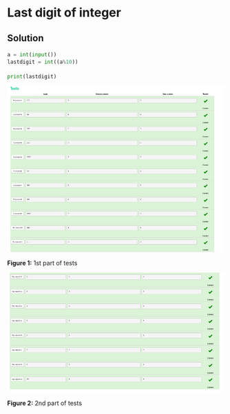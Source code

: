 # Last digit of integer
## Solution
```.py
a = int(input())
lastdigit = int((a%10))

print(lastdigit)


```
![](https://github.com/thumulakaru/Unit-1/blob/main/Screen%20Shot%202022-08-29%20at%2020.26.59.png)

**Figure 1:** 1st part of tests

![](https://github.com/thumulakaru/Unit-1/blob/main/Screen%20Shot%202022-08-29%20at%2020.28.09.png)

**Figure 2:** 2nd part of tests
